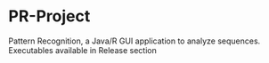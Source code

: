 # PR-Project
Pattern Recognition, a Java/R GUI application to analyze sequences.
Executables available in Release section
